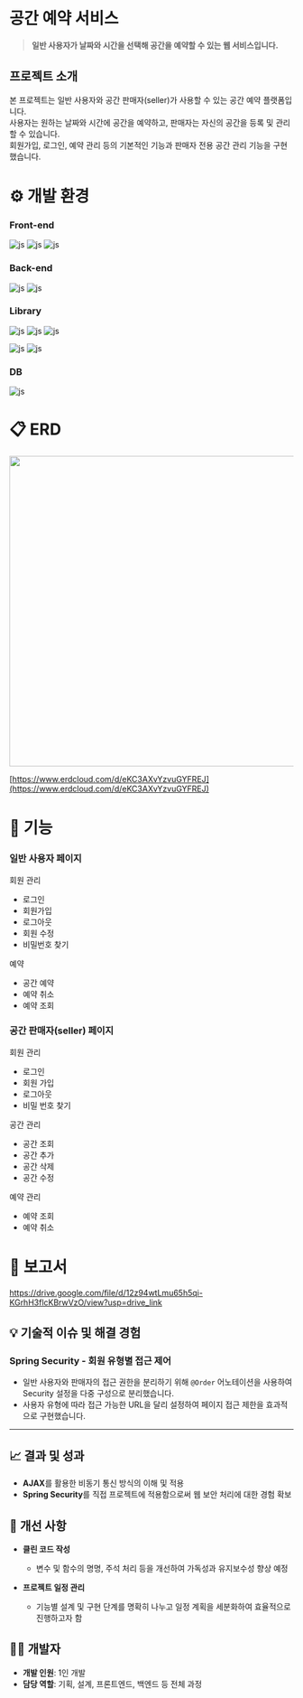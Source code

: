 # 공간 예약 서비스
> **일반 사용자가 날짜와 시간을 선택해 공간을 예약할 수 있는 웹 서비스입니다.**

## 프로젝트 소개

본 프로젝트는 일반 사용자와 공간 판매자(seller)가 사용할 수 있는 공간 예약 플랫폼입니다.  
사용자는 원하는 날짜와 시간에 공간을 예약하고, 판매자는 자신의 공간을 등록 및 관리할 수 있습니다.  
회원가입, 로그인, 예약 관리 등의 기본적인 기능과 판매자 전용 공간 관리 기능을 구현했습니다.

# ⚙️ 개발 환경
### Front-end
![js](https://img.shields.io/badge/HTML5-E34F26?style=for-the-badge&logo=HTML5&logoColor=white)
![js](https://img.shields.io/badge/CSS3-1572B6?style=for-the-badge&logo=CSS3&logoColor=white)
![js](https://img.shields.io/badge/JavaScript-F7DF1E?style=for-the-badge&logo=JavaScript&logoColor=white)

### Back-end
![js](https://img.shields.io/badge/SpringBoot-6DB33F?style=for-the-badge&logo=SpringBoot&logoColor=white)
![js](https://img.shields.io/badge/java-007396?style=for-the-badge&logo=OpenJDK&logoColor=white")

### Library
![js](https://img.shields.io/badge/Thymeleaf-005F0F?style=for-the-badge&logo=Thymeleaf&logoColor=white)
![js](https://img.shields.io/badge/jQuery-0769AD?style=for-the-badge&logo=jQuery&logoColor=white)
![js](https://img.shields.io/badge/BootStrap-7952B3?style=for-the-badge&logo=BootStrap&logoColor=white)

![js](https://img.shields.io/badge/Mybatis-000000?style=for-the-badge&logo=Mybatis&logoColor=white)
![js](https://img.shields.io/badge/SpringSecurity-6DB33F?style=for-the-badge&logo=SpringSecurity&logoColor=white)

### DB
![js](https://img.shields.io/badge/MySQL-4479A1?style=for-the-badge&logo=MySQL&logoColor=white)


# 📋 ERD
<img src="https://github.com/user-attachments/assets/406d791a-c3a0-4ee1-b6ba-afe4bd0f77c9" width="900" height="550" /> 

[https://www.erdcloud.com/d/eKC3AXvYzvuGYFREJ](https://www.erdcloud.com/d/eKC3AXvYzvuGYFREJ)


# 📌 기능
### 일반 사용자 페이지
회원 관리
- 로그인
- 회원가입
- 로그아웃
- 회원 수정
- 비밀번호 찾기
  
예약
- 공간 예약
- 예약 취소
- 예약 조회
  
###  공간 판매자(seller) 페이지
회원 관리
- 로그인
- 회원 가입
- 로그아웃
- 비밀 번호 찾기

공간 관리
- 공간 조회
- 공간 추가
- 공간 삭제
- 공간 수정

예약 관리
- 예약 조회
- 예약 취소


# 📄 보고서
https://drive.google.com/file/d/12z94wtLmu65h5qi-KGrhH3flcKBrwVzO/view?usp=drive_link
## 💡 기술적 이슈 및 해결 경험

### Spring Security - 회원 유형별 접근 제어

- 일반 사용자와 판매자의 접근 권한을 분리하기 위해 `@Order` 어노테이션을 사용하여 Security 설정을 다중 구성으로 분리했습니다.
- 사용자 유형에 따라 접근 가능한 URL을 달리 설정하여 페이지 접근 제한을 효과적으로 구현했습니다.

---

## 📈 결과 및 성과

- **AJAX**를 활용한 비동기 통신 방식의 이해 및 적용
- **Spring Security**를 직접 프로젝트에 적용함으로써 웹 보안 처리에 대한 경험 확보

## 🧩 개선 사항

- **클린 코드 작성**
  - 변수 및 함수의 명명, 주석 처리 등을 개선하여 가독성과 유지보수성 향상 예정

- **프로젝트 일정 관리**
  - 기능별 설계 및 구현 단계를 명확히 나누고 일정 계획을 세분화하여 효율적으로 진행하고자 함

## 👨‍💻 개발자

- **개발 인원**: 1인 개발
- **담당 역할**: 기획, 설계, 프론트엔드, 백엔드 등 전체 과정
